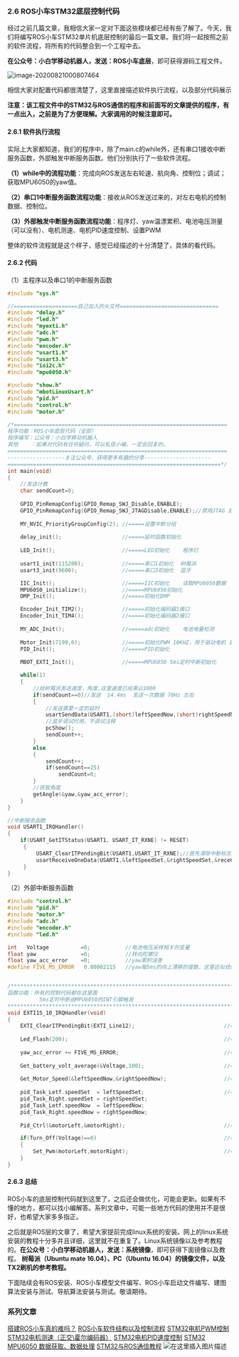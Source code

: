 ### 2.6 ROS小车STM32底层控制代码

经过之前几篇文章，我相信大家一定对下面这些模块都已经有些了解了。今天，我们将编写ROS小车STM32单片机底层控制的最后一篇文章。我们将一起按照之前的软件流程，将所有的代码整合到一个工程中去。

**在公众号：小白学移动机器人，发送：ROS小车底层**，即可获得源码工程文件。

![image-20200821000807464](https://imgconvert.csdnimg.cn/aHR0cHM6Ly9pLmxvbGkubmV0LzIwMjAvMDgvMjEvemRPRGs1QWpXVnFKbjc5LnBuZw?x-oss-process=image/format,png#pic_center)

相信大家对配置代码都很清楚了，这里直接描述软件执行流程，以及部分代码展示

**注意：该工程文件中的STM32与ROS通信的程序和前面写的文章提供的程序，有一点出入，之前是为了方便理解。大家调用的时候注意即可。**

#### 2.6.1 软件执行流程

实际上大家都知道，我们的程序中，除了main.c的while外，还有串口1接收中断服务函数，外部触发中断服务函数。他们分别执行了一些软件流程。

**（1）while中的流程功能**：完成向ROS发送左右轮速、航向角、控制位；调试；获取MPU6050的yaw值。

**（2）串口1中断服务函数流程功能**：接收从ROS发送过来的，对左右电机的控制数据、控制位。

**（3）外部触发中断服务函数流程功能**：程序灯、yaw温漂累积、电池电压测量（可以没有）、电机测速、电机PID速度控制、设置PWM

整体的软件流程就是这个样子，感觉已经描述的十分清楚了，具体的看代码。

#### 2.6.2 代码

（1）主程序以及串口1的中断服务函数

```c
#include "sys.h"

//====================自己加入的头文件===============================
#include "delay.h"
#include "led.h"
#include "myexti.h"
#include "adc.h"
#include "pwm.h"
#include "encoder.h"
#include "usart1.h"	
#include "usart3.h"
#include "ioi2c.h"
#include "mpu6050.h"

#include "show.h"					
#include "mbotLinuxUsart.h"
#include "pid.h"
#include "control.h"
#include "motor.h"

/*===================================================================
程序功能：ROS小车底层代码（全部）
程序编写：公众号：小白学移动机器人
其他    ：如果对代码有任何疑问，可以私信小编，一定会回复的。
=====================================================================
------------------关注公众号，获得更多有趣的分享---------------------
===================================================================*/
int main(void)
{ 
	//发送计数
	char sendCount=0;
	
	GPIO_PinRemapConfig(GPIO_Remap_SWJ_Disable,ENABLE);
	GPIO_PinRemapConfig(GPIO_Remap_SWJ_JTAGDisable,ENABLE);//禁用JTAG 启用 SWD
	
	MY_NVIC_PriorityGroupConfig(2);	//=====设置中断分组
	
	delay_init();	    	        //=====延时函数初始化
	
	LED_Init();                     //=====LED初始化    程序灯	
	
	usart1_init(115200);	        //=====串口1初始化  树莓派
	usart3_init(9600);              //=====串口3初始化  蓝牙

	IIC_Init();                     //=====IIC初始化    读取MPU6050数据
	MPU6050_initialize();           //=====MPU6050初始化	
	DMP_Init();                     //=====初始化DMP 

	Encoder_Init_TIM2();            //=====初始化编码器1接口
	Encoder_Init_TIM4();            //=====初始化编码器2接口
	
	MY_ADC_Init();                  //=====adc初始化    电池电量检测
	
	Motor_Init(7199,0);             //=====初始化PWM 10KHZ，用于驱动电机 如需初始化驱动器接口
	PID_Init();                     //=====PID初始化
	
	MBOT_EXTI_Init();               //=====MPU6050 5ms定时中断初始化

	while(1)
	{
		//给树莓派发送速度，角度,这里速度已经乘以1000
		if(sendCount==0)//发送  14.4ms  发送一次数据 70Hz 左右
		{
			//发送需要一定的延时
			usartSendData(USART1,(short)leftSpeedNow,(short)rightSpeedNow,(short)yaw,sendCtrlFlag);  //1ms
			//蓝牙调试时用，不调试注释
			pcShow();                                                           //2.2ms单个float数据
			sendCount++;
		}
		else
		{
			sendCount++;
			if(sendCount==25)
				sendCount=0;
		}
		//获取角度		
		getAngle(&yaw,&yaw_acc_error);                                                      
	} 
}

//中断服务函数
void USART1_IRQHandler()
{
	if(USART_GetITStatus(USART1, USART_IT_RXNE) != RESET)
 	 {
		 USART_ClearITPendingBit(USART1,USART_IT_RXNE);//首先清除中断标志位
		 usartReceiveOneData(USART1,&leftSpeedSet,&rightSpeedSet,&receCtrlFlag);
	 }
}

```

（2）外部中断服务函数

```c
#include "control.h"	
#include "pid.h"
#include "motor.h"
#include "adc.h"
#include "encoder.h"
#include "led.h"

int   Voltage          =0;           //电池电压采样相关的变量
float yaw              =0;           //转向陀螺仪
float yaw_acc_error    =0;           //yaw累积误差
#define FIVE_MS_ERROR   0.00002115   //yaw每5ms的向上漂移的度数，这里近似线性，可以做到半小时偏1度，每个人的这个值可能有所不同，可以自行计算


/**************************************************************************
函数功能：所有的控制代码都在这里面
          5ms定时中断由MPU6050的INT引脚触发		
**************************************************************************/
void EXTI15_10_IRQHandler(void) 
{                                                         
	EXTI_ClearITPendingBit(EXTI_Line12);                            //===清除LINE12线路挂起位		
	
	Led_Flash(200);                                                 //===LED闪烁，证明程序正常运行	
	
	yaw_acc_error += FIVE_MS_ERROR;								    //===yaw漂移误差累加
	
	Get_battery_volt_average(&Voltage,100);		                    //===电池电压测量，单位mv，100次取一次平均
	
	Get_Motor_Speed(&leftSpeedNow,&rightSpeedNow);                  //===获取左右轮子真实速度
	
	pid_Task_Letf.speedSet  = leftSpeedSet;	                        //===给速度设定值和实时值赋值
	pid_Task_Right.speedSet = rightSpeedSet;
	pid_Task_Letf.speedNow  = leftSpeedNow;
	pid_Task_Right.speedNow = rightSpeedNow;
	
	Pid_Ctrl(&motorLeft,&motorRight);                               //===执行PID控制函数

	if(Turn_Off(Voltage)==0)                                        //===如果电压异常
	{
		Set_Pwm(motorLeft,motorRight);                              //===赋值给PWM寄存器 		
	} 	
} 

```

#### 2.6.3 总结

ROS小车的底层控制代码就到这里了，之后还会做优化，可能会更新。如果有不懂的地方，都可以找小编解答。系列文章中，可能一些地方代码的使用并不是很好，也希望大家多多指正。

之后就是ROS层的文章了，希望大家提前完成linux系统的安装。网上的linux系统安装的教程十分多并且详细，这里就不在重复了。Linux系统镜像以及参考教程的。**在公众号：小白学移动机器人，发送：系统镜像**，即可获得下面镜像以及教程。
**树莓派（Ubuntu mate 16.04）、PC（Ubuntu 16.04）的镜像文件，以及TX2刷机的参考教程。**

下面陆续会有ROS安装、ROS小车模型文件编写、ROS小车启动文件编写、建图算法安装与测试、导航算法安装与测试。敬请期待。
### 系列文章
[搭建ROS小车真的难吗？](https://blog.csdn.net/zhao_ke_xue/article/details/107922037)
[ROS小车软件结构以及控制流程](https://blog.csdn.net/zhao_ke_xue/article/details/107963681)
[STM32电机PWM控制](https://blog.csdn.net/zhao_ke_xue/article/details/108111850)
[STM32电机测速（正交\霍尔编码器）](https://blog.csdn.net/zhao_ke_xue/article/details/108112420)
[STM32电机PID速度控制](https://blog.csdn.net/zhao_ke_xue/article/details/108112694)
[STM32 MPU6050 数据获取、数据处理](https://blog.csdn.net/zhao_ke_xue/article/details/108136979)
[STM32与ROS通信教程](https://blog.csdn.net/zhao_ke_xue/article/details/105493907)
![在这里插入图片描述](https://img-blog.csdnimg.cn/20200821004807250.gif#pic_center)




